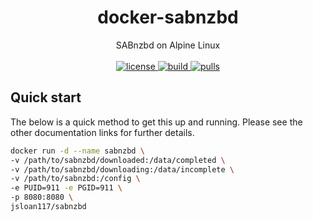 <h1 align="center">
  docker-sabnzbd
</h1>

<p align="center">
  SABnzbd on Alpine Linux
  <br/><br/>

  <a href="https://github.com/jsloan117/docker-sabnzbd/blob/master/LICENSE">
    <img alt="license" src="https://img.shields.io/badge/License-GPLv3-blue.svg" />
  </a>
  <a href="https://travis-ci.com/jsloan117/docker-sabnzbd">
    <img alt="build" src="https://travis-ci.com/jsloan117/docker-sabnzbd.svg?branch=master" />
  </a>
  <a href="https://hub.docker.com/repository/docker/jsloan117/sabnzbd">
    <img alt="pulls" src="https://img.shields.io/docker/pulls/jsloan117/sabnzbd.svg" />
  </a>
</p>

## Quick start

The below is a quick method to get this up and running. Please see the other documentation links for further details.

```bash
docker run -d --name sabnzbd \
-v /path/to/sabnzbd/downloaded:/data/completed \
-v /path/to/sabnzbd/downloading:/data/incomplete \
-v /path/to/sabnzbd:/config \
-e PUID=911 -e PGID=911 \
-p 8080:8080 \
jsloan117/sabnzbd
```
